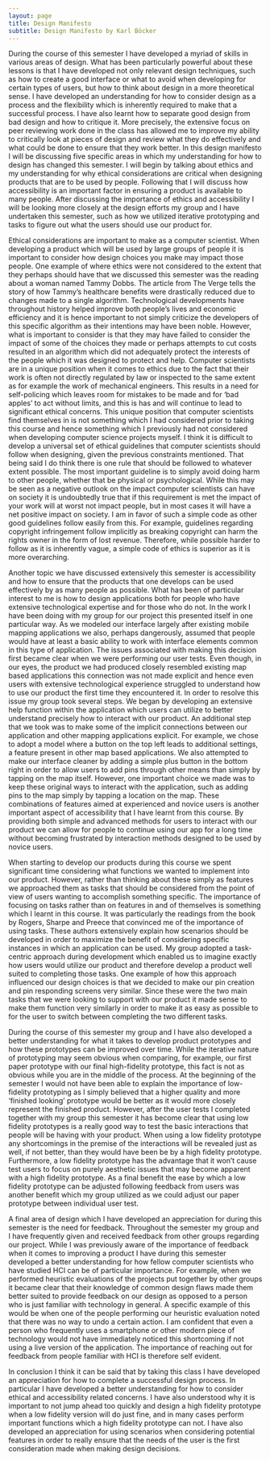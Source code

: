 ```yaml
---
layout: page
title: Design Manifesto
subtitle: Design Manifesto by Karl Böcker
---
```


During the course of this semester I have developed a myriad of skills in various areas of design. What has been particularly powerful about these lessons is that I have developed not only relevant design techniques, such as how to create a good interface or what to avoid when developing for certain types of users, but how to think about design in a more theoretical sense. I have developed an understanding for how to consider design as a process and the flexibility which is inherently required to make that a successful process. I have also learnt how to separate good design from bad design and how to critique it. More precisely, the extensive focus on peer reviewing work done in the class has allowed me to improve my ability to critically look at pieces of design and review what they do effectively and what could be done to ensure that they work better. In this design manifesto I will be discussing five specific areas in which my understanding for how to design has changed this semester. I will begin by talking about ethics and my understanding for why ethical considerations are critical when designing products that are to be used by people. Following that I will discuss how accessibility is an important factor in ensuring a product is available to many people. After discussing the importance of ethics and accessibility I will be looking more closely at the design efforts my group and I have undertaken this semester, such as how we utilized iterative prototyping and tasks to figure out what the users should use our product for. 

Ethical considerations are important to make as a computer scientist. When developing a product which will be used by large groups of people it is important to consider how design choices you make may impact those people. One example of where ethics were not considered to the extent that they perhaps should have that we discussed this semester was the reading about a woman named Tammy Dobbs. The article from The Verge tells the story of how Tammy’s healthcare benefits were drastically reduced due to changes made to a single algorithm. Technological developments have throughout history helped improve both people’s lives and economic efficiency and it is hence important to not simply criticize the developers of this specific algorithm as their intentions may have been noble. However, what is important to consider is that they may have failed to consider the impact of some of the choices they made or perhaps attempts to cut costs resulted in an algorithm which did not adequately protect the interests of the people which it was designed to protect and help. Computer scientists are in a unique position when it comes to ethics due to the fact that their work is often not directly regulated by law or inspected to the same extent as for example the work of mechanical engineers. This results in a need for self-policing which leaves room for mistakes to be made and for ‘bad apples’ to act without limits, and this is has and will continue to lead to significant ethical concerns. This unique position that computer scientists find themselves in is not something which I had considered prior to taking this course and hence something which I previously had not considered when developing computer science projects myself. I think it is difficult to develop a universal set of ethical guidelines that computer scientists should follow when designing, given the previous constraints mentioned. That being said I do think there is one rule that should be followed to whatever extent possible. The most important guideline is to simply avoid doing harm to other people, whether that be physical or psychological. While this may be seen as a negative outlook on the impact computer scientists can have on society it is undoubtedly true that if this requirement is met the impact of your work will at worst not impact people, but in most cases it will have a net positive impact on society. I am in favor of such a simple code as other good guidelines follow easily from this. For example, guidelines regarding copyright infringement follow implicitly as breaking copyright can harm the rights owner in the form of lost revenue. Therefore, while possible harder to follow as it is inherently vague, a simple code of ethics is superior as it is more overarching. 

Another topic we have discussed extensively this semester is accessibility and how to ensure that the products that one develops can be used effectively by as many people as possible. What has been of particular interest to me is how to design applications both for people who have extensive technological expertise and for those who do not. In the work I have been doing with my group for our project this presented itself in one particular way. As we modeled our interface largely after existing mobile mapping applications we also, perhaps dangerously, assumed that people would have at least a basic ability to work with interface elements common in this type of application. The issues associated with making this decision first became clear when we were performing our user tests. Even though, in our eyes, the product we had produced closely resembled existing map based applications this connection was not made explicit and hence even users with extensive technological experience struggled to understand how to use our product the first time they encountered it. In order to resolve this issue my group took several steps. We began by developing an extensive help function within the application which users can utilize to better understand precisely how to interact with our product. An additional step that we took was to make some of the implicit connections between our application and other mapping applications explicit. For example, we chose to adopt a model where a button on the top left leads to additional settings, a feature present in other map based applications. We also attempted to make our interface cleaner by adding a simple plus button in the bottom right in order to allow users to add pins through other means than simply by tapping on the map itself. However, one important choice we made was to keep these original ways to interact with the application, such as adding pins to the map simply by tapping a location on the map. These combinations of features aimed at experienced and novice users is another important aspect of accessibility that I have learnt from this course. By providing both simple and advanced methods for users to interact with our product we can allow for people to continue using our app for a long time without becoming frustrated by interaction methods designed to be used by novice users. 

When starting to develop our products during this course we spent significant time considering what functions we wanted to implement into our product. However, rather than thinking about these simply as features we approached them as tasks that should be considered from the point of view of users wanting to accomplish something specific. The importance of focusing on tasks rather than on features in and of themselves is something which I learnt in this course. It was particularly the readings from the book by Rogers, Sharpe and Preece that convinced me of the importance of using tasks. These authors extensively explain how scenarios should be developed in order to maximize the benefit of considering specific instances in which an application can be used. My group adopted a task-centric approach during development which enabled us to imagine exactly how users would utilize our product and therefore develop a product well suited to completing those tasks. One example of how this approach influenced our design choices is that we decided to make our pin creation and pin responding screens very similar. Since these were the two main tasks that we were looking to support with our product it made sense to make them function very similarly in order to make it as easy as possible to for the user to switch between completing the two different tasks. 

During the course of this semester my group and I have also developed a better understanding for what it takes to develop product prototypes and how these prototypes can be improved over time. While the iterative nature of prototyping may seem obvious when comparing, for example, our first paper prototype with our final high-fidelity prototype, this fact is not as obvious while you are in the middle of the process. At the beginning of the semester I would not have been able to explain the importance of low-fidelity prototyping as I simply believed that a higher quality and more ‘finished looking’ prototype would be better as it would more closely represent the finished product. However, after the user tests I completed together with my group this semester it has become clear that using low fidelity prototypes is a really good way to test the basic interactions that people will be having with your product. When using a low fidelity prototype any shortcomings in the premise of the interactions will be revealed just as well, if not better, than they would have been be by a high fidelity prototype. Furthermore, a low fidelity prototype has the advantage that it won’t cause test users to focus on purely aesthetic issues that may become apparent with a high fidelity prototype. As a final benefit the ease by which a low fidelity prototype can be adjusted following feedback from users was another benefit which my group utilized as we could adjust our paper prototype between individual user test. 

A final area of design which I have developed an appreciation for during this semester is the need for feedback. Throughout the semester my group and I have frequently given and received feedback from other groups regarding our project. While I was previously aware of the importance of feedback when it comes to improving a product I have during this semester developed a better understanding for how fellow computer scientists who have studied HCI can be of particular importance. For example, when we performed heuristic evaluations of the projects put together by other groups it became clear that their knowledge of common design flaws made them better suited to provide feedback on our design as opposed to a person who is just familiar with technology in general. A specific example of this would be when one of the people performing our heuristic evaluation noted that there was no way to undo a certain action. I am confident that even a person who frequently uses a smartphone or other modern piece of technology would not have immediately noticed this shortcoming if not using a live version of the application. The importance of reaching out for feedback from people familiar with HCI is therefore self evident.

In conclusion I think it can be said that by taking this class I have developed an appreciation for how to complete a successful design process. In particular I have developed a better understanding for how to consider ethical and accessibility related concerns. I have also understood why it is important to not jump ahead too quickly and design a high fidelity prototype when a low fidelity version will do just fine, and in many cases perform important functions which a high fidelity prototype can not. I have also developed an appreciation for using scenarios when considering potential features in order to really ensure that the needs of the user is the first consideration made when making design decisions. 
